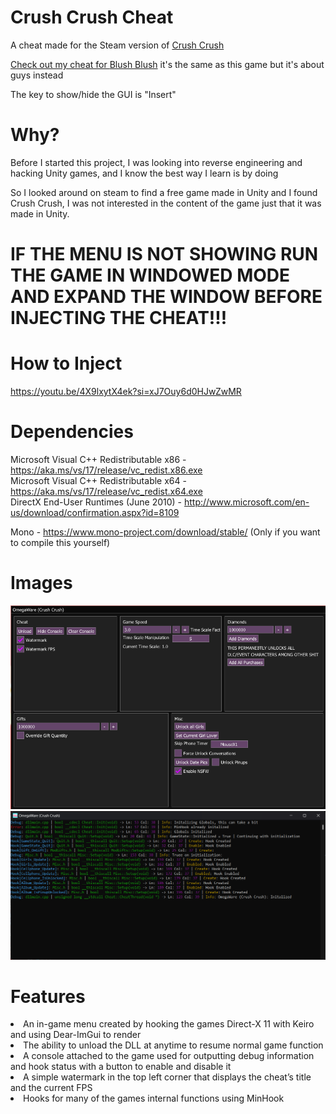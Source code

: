 # Crush Crush Cheat
A cheat made for the Steam version of <a href="https://store.steampowered.com/app/459820/Crush_Crush/">Crush Crush

Check out my cheat for [Blush Blush](https://github.com/Omega172/Blush-Blush-Cheat/) it's the same as this game but it's about guys instead

The key to show/hide the GUI is "Insert"

# Why?
Before I started this project, I was looking into reverse engineering and hacking Unity games, and I know the best way I learn is by doing

So I looked around on steam to find a free game made in Unity and I found Crush Crush, I was not interested in the content of the game just that it was made in Unity.

# IF THE MENU IS NOT SHOWING RUN THE GAME IN WINDOWED MODE AND EXPAND THE WINDOW BEFORE INJECTING THE CHEAT!!!

# How to Inject
https://youtu.be/4X9lxytX4ek?si=xJ7Ouy6d0HJwZwMR

# Dependencies
Microsoft Visual C++ Redistributable x86 - https://aka.ms/vs/17/release/vc_redist.x86.exe<br>
Microsoft Visual C++ Redistributable x64 - https://aka.ms/vs/17/release/vc_redist.x64.exe<br>
DirectX End-User Runtimes (June 2010) - http://www.microsoft.com/en-us/download/confirmation.aspx?id=8109

Mono - https://www.mono-project.com/download/stable/ (Only if you want to compile this yourself)<br>

# Images
![Picture of Menu](Images/Menu.png)
![Picture of Console](Images/Console.png)

# Features
<li  class="has-line-data"  data-line-start="8"  data-line-end="9">An in-game menu created by hooking the games Direct-X 11 with Keiro and using Dear-ImGui to render</li>

<li  class="has-line-data"  data-line-start="9"  data-line-end="10">The ability to unload the DLL at anytime to resume normal game function</li>

<li  class="has-line-data"  data-line-start="10"  data-line-end="11">A console attached to the game used for outputting debug information and hook status with a button to enable and disable it</li>

<li  class="has-line-data"  data-line-start="11"  data-line-end="12">A simple watermark in the top left corner that displays the cheat’s title and the current FPS</li>

<li  class="has-line-data"  data-line-start="12"  data-line-end="14">Hooks for many of the games internal functions using MinHook</li>
